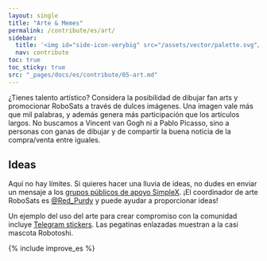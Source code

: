 ```yaml
---
layout: single
title: "Arte & Memes"
permalink: /contribute/es/art/
sidebar:
  title: '<img id="side-icon-verybig" src="/assets/vector/palette.svg"/>Arte'
  nav: contribute
toc: true
toc_sticky: true
src: "_pages/docs/es/contribute/05-art.md"
---
```


¿Tienes talento artístico? Considera la posibilidad de dibujar fan arts y promocionar RoboSats a través de dulces imágenes. Una imagen vale más que mil palabras, y además genera más participación que los artículos largos. No buscamos a Vincent van Gogh ni a Pablo Picasso, sino a personas con ganas de dibujar y de compartir la buena noticia de la compra/venta entre iguales.

## Ideas

Aquí no hay límites. Si quieres hacer una lluvia de ideas, no dudes en enviar un mensaje a los [grupos públicos de apoyo SimpleX](https://learn.robosats.com/contribute/es/code/#canales-de-comunicación). ¡El coordinador de arte RoboSats es [@Red_Purdy](https://twitter.com/Red_Purdy) y puede ayudar a proporcionar ideas!

Un ejemplo del uso del arte para crear compromiso con la comunidad incluye [Telegram stickers](https://t.me/addstickers/Robosats1). Las pegatinas enlazadas muestran a la casi mascota Robotoshi.

{% include improve_es %}
